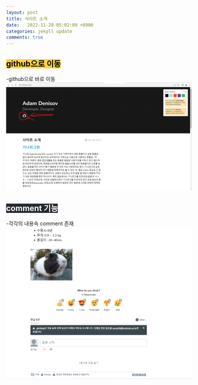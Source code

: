 ```yaml
---
layout: post
title: 사이트 소개
date:   2022-11-28 05:02:09 +0900
categories: jekyll update
comments: true  
---
```


## <mark style='background-color: #ffd33d'> github으로 이동 </mark>
-github으로 바로 이동
![github이동](\assets\imge\githubpicture.png)

## <mark style='background-color: #24292e'><font color= "white"> comment 기능 </font></mark>
-각각의 내용속 comment 존재
![comments](\assets\imge\comments.png)
